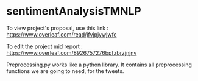# sentimentAnalysisTMNLP

To view project's proposal, use this link : https://www.overleaf.com/read/jfvjpjvwjwfc

To edit the project mid report : https://www.overleaf.com/8926757276bpfzbrzjnjnv

Preprocessing.py works like a python library. It contains all preprocessing functions we are going to need, for the tweets.
